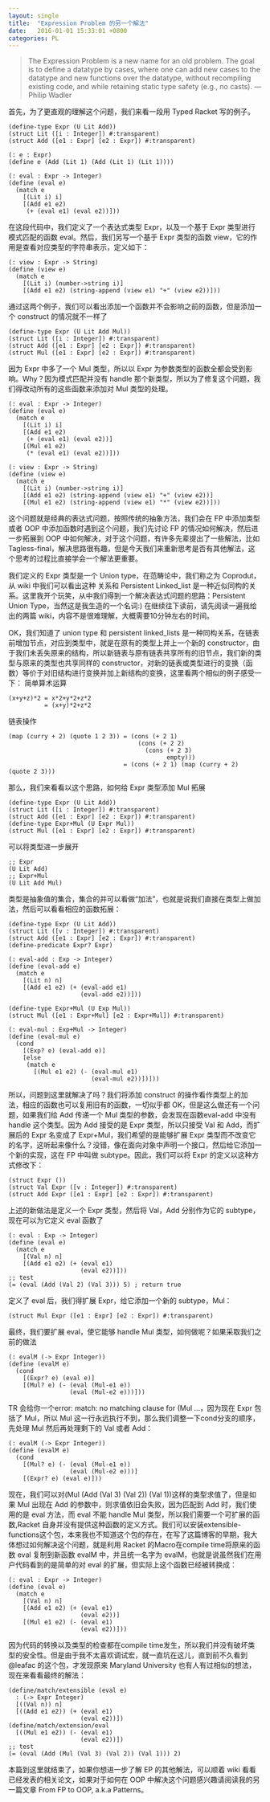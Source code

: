 ```yaml
---
layout: single
title:  "Expression Problem 的另一个解法"
date:   2016-01-01 15:33:01 +0800
categories: PL
---
```

>The Expression Problem is a new name for an old problem. The goal is to define a datatype by cases, where one can add new cases to the datatype and new functions over the datatype, without recompiling existing code, and while retaining static type safety (e.g., no casts). — Philip Wadler

首先，为了更直观的理解这个问题，我们来看一段用 Typed Racket 写的例子。

```racket
(define-type Expr (U Lit Add))
(struct Lit ([i : Integer]) #:transparent)
(struct Add ([e1 : Expr] [e2 : Expr]) #:transparent)

(: e : Expr)
(define e (Add (Lit 1) (Add (Lit 1) (Lit 1))))

(: eval : Expr -> Integer)
(define (eval e)
  (match e
    [(Lit i) i]
    [(Add e1 e2)
     (+ (eval e1) (eval e2))]))
```

在这段代码中，我们定义了一个表达式类型 Expr，以及一个基于 Expr 类型进行模式匹配的函数 eval。然后，我们另写一个基于 Expr 类型的函数 view，它的作用是查看对应类型的字符串表示，定义如下：

```racket
(: view : Expr -> String)
(define (view e)
  (match e
    [(Lit i) (number->string i)]
    [(Add e1 e2) (string-append (view e1) "+" (view e2))]))
```

通过这两个例子，我们可以看出添加一个函数并不会影响之前的函数，但是添加一个 construct 的情况就不一样了

```racket
(define-type Expr (U Lit Add Mul))
(struct Lit ([i : Integer]) #:transparent)
(struct Add ([e1 : Expr] [e2 : Expr]) #:transparent)
(struct Mul ([e1 : Expr] [e2 : Expr]) #:transparent)
```

因为 Expr 中多了一个 Mul 类型，所以以 Expr 为参数类型的函数全都会受到影响。Why？因为模式匹配并没有 handle 那个新类型，所以为了修复这个问题，我们得改动所有的这些函数来添加对 Mul 类型的处理。

```racket
(: eval : Expr -> Integer)
(define (eval e)
  (match e
    [(Lit i) i]
    [(Add e1 e2)
     (+ (eval e1) (eval e2))]
    [(Mul e1 e2)
     (* (eval e1) (eval e2))]))

(: view : Expr -> String)
(define (view e)
  (match e
    [(Lit i) (number->string i)]
    [(Add e1 e2) (string-append (view e1) "+" (view e2))]
    [(Mul e1 e2) (string-append (view e1) "*" (view e2))]))
```

这个问题就是经典的表达式问题，按照传统的抽象方法，我们会在 FP 中添加类型或者 OOP 中添加函数时遇到这个问题，我们先讨论 FP 的情况如何解决，然后进一步拓展到 OOP 中如何解决，对于这个问题，有许多先辈提出了一些解法，比如 Tagless-final，解决思路很有趣，但是今天我们来重新思考是否有其他解法，这个思考的过程比直接学会一个解法更重要。

我们定义的 Expr 类型是一个 Union type，在范畴论中，我们称之为 Coprodut， 从 wiki 中我们可以看出这种 关系和 Persistent Linked_list 是一种近似同构的关系。这里我开个玩笑，从中我们得到一个解决表达式问题的思路：Persistent Union Type，当然这是我生造的一个名词:) 在继续往下读前，请先阅读一遍我给出的两篇 wiki，内容不是很难理解，大概需要10分钟左右的时间。

OK，我们知道了 union type 和 persistent linked_lists 是一种同构关系，在链表前增加节点，对应到类型中，就是在原有的类型上并上一个新的 constructor，由于我们未丢失原来的结构，所以新链表与原有链表共享所有的旧节点，我们新的类型与原来的类型也共享同样的 constructor，对新的链表或类型进行的变换（函数）等价于对旧结构进行变换并加上新结构的变换，这里看两个相似的例子感受一下： 简单算术运算

```racket
(x+y+z)*2 = x*2+y*2+z*2
          = (x+y)*2+z*2
```

链表操作

```racket
(map (curry + 2) (quote 1 2 3)) = (cons (+ 2 1)
                                    (cons (+ 2 2)
                                      (cons (+ 2 3)
                                            empty)))
                                = (cons (+ 2 1) (map (curry + 2) (quote 2 3)))
```

那么，我们来看看以这个思路，如何给 Expr 类型添加 Mul 拓展

```racket
(define-type Expr (U Lit Add))
(struct Lit ([i : Integer]) #:transparent)
(struct Add ([e1 : Expr] [e2 : Expr]) #:transparent)
(define-type Expr+Mul (U Expr Mul))
(struct Mul ([e1 : Expr] [e2 : Expr]) #:transparent)
```

可以将类型进一步展开

```racket
;; Expr
(U Lit Add)
;; Expr+Mul
(U Lit Add Mul)
```

类型是抽象值的集合，集合的并可以看做“加法”，也就是说我们直接在类型上做加法，然后可以看看相应的函数拓展：

```racket
(define-type Expr (U Lit Add))
(struct Lit ([v : Integer]) #:transparent)
(struct Add ([e1 : Expr] [e2 : Expr]) #:transparent)
(define-predicate Expr? Expr)

(: eval-add : Exp -> Integer)
(define (eval-add e)
  (match e
    [(Lit n) n]
    [(Add e1 e2) (+ (eval-add e1)
                    (eval-add e2))]))

(define-type Expr+Mul (U Exp Mul))
(struct Mul ([e1 : Expr+Mul] [e2 : Expr+Mul]) #:transparent)

(: eval-mul : Exp+Mul -> Integer)
(define (eval-mul e)
  (cond
    [(Exp? e) (eval-add e)]
    [else
     (match e
       [(Mul e1 e2) (- (eval-mul e1)
                       (eval-mul e2))])]))
```

所以，问题到这里就解决了吗？我们将添加 construct 的操作看作类型上的加法，相应的函数也可以复用旧有的函数，一切似乎都 OK，但是这么做还有一个问题，如果我们给 Add 传递一个 Mul 类型的参数，会发现在函数eval-add 中没有 handle 这个类型。因为 Add 接受的是 Expr 类型，所以只接受 Val 和 Add，而扩展后的 Expr 名变成了 Expr+Mul，我们希望的是能够扩展 Expr 类型而不改变它的名字，这听起来像什么？没错，像在面向对象中声明一个接口，然后给它添加一个新的实现，这在 FP 中叫做 subtype。因此，我们可以将 Expr 的定义以这种方式修改下：

```racket
(struct Expr ())
(struct Val Expr ([v : Integer]) #:transparent)
(struct Add Expr ([e1 : Expr] [e2 : Expr]) #:transparent)
```

上述的新做法是定义一个 Expr 类型，然后将 Val，Add 分别作为它的 subtype，现在可以为它定义 eval 函数了

```racket
(: eval : Exp -> Integer)
(define (eval e)
  (match e
    [(Val n) n]
    [(Add e1 e2) (+ (eval e1)
                    (eval e2))]))
;; test
(= (eval (Add (Val 2) (Val 3))) 5) ; return true
```

定义了 eval 后，我们得扩展 Expr，给它添加一个新的 subtype，Mul：

```racket
(struct Mul Expr ([e1 : Expr] [e2 : Expr]) #:transparent)
```

最终，我们要扩展 eval，使它能够 handle Mul 类型，如何做呢？如果采取我们之前的做法

```racket
(: evalM (-> Expr Integer))
(define (evalM e)
  (cond
    [(Expr? e) (eval e)]
    [(Mul? e) (- (eval (Mul-e1 e))
                 (eval (Mul-e2 e)))]))
```

TR 会给你一个error: match: no matching clause for (Mul ...，因为现在 Expr 包括了 Mul，所以 Mul 这一行永远执行不到，那么我们调整一下cond分支的顺序，先处理 Mul 然后再处理剩下的 Val 或者 Add：

```racket
(: evalM (-> Expr Integer))
(define (evalM e)
  (cond
    [(Mul? e) (- (eval (Mul-e1 e))
                 (eval (Mul-e2 e)))]
    [(Expr? e) (eval e)]))
```

现在，我们可以对(Mul (Add (Val 3) (Val 2)) (Val 1))这样的类型求值了，但是如果 Mul 出现在 Add 的参数中，则求值依旧会失败，因为匹配到 Add 时，我们使用的是 eval 方法，而 eval 不能 handle Mul 类型，所以我们需要一个可扩展的函数,Racket 自身并没有提供这种函数的定义方式。我们可以安装extensible-functions这个包，本来我也不知道这个包的存在，在写了这篇博客的早期，我大体想过如何解决这个问题，就是利用 Racket 的Macro在compile time将原来的函数 eval 复制到新函数 evalM 中，并且统一名字为 evalM，也就是说虽然我们在用户代码看到的是简单的对 eval 的扩展，但实际上这个函数已经被转换成：

```racket
(: eval : Expr -> Integer)
(define (eval e)
  (match e
    [(Val n) n]
    [(Add e1 e2) (+ (eval e1)
                    (eval e2))]
    [(Mul e1 e2) (- (eval e1)
                    (eval e2))]))
```

因为代码的转换以及类型的检查都在compile time发生，所以我们并没有破坏类型的安全性。但是由于我不太喜欢调试宏，就一直坑在这儿，直到前不久看到 @leafac 的这个包，才发现原来 Maryland University 也有人有过相似的想法，现在来看看最终的解法：

```racket
(define/match/extensible (eval e)
  : (-> Expr Integer)
  [((Val n)) n]
  [((Add e1 e2)) (+ (eval e1)
                    (eval e2))])
(define/match/extension/eval
  [((Mul e1 e2)) (- (eval e1)
                    (eval e2))])
;; test
(= (eval (Add (Mul (Val 3) (Val 2)) (Val 1))) 2)
```

本篇到这里就结束了，如果你想进一步了解 EP 的其他解法，可以顺着 wiki 看看已经发表的相关论文，如果对于如何在 OOP 中解决这个问题感兴趣请阅读我的另一篇文章 From FP to OOP, a.k.a Patterns。
